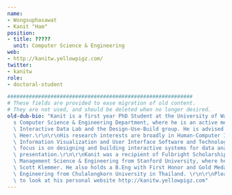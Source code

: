 ```yaml
---
name:
- Wongsuphasawat
- Kanit "Ham"
position:
- title: ?????
  unit: Computer Science & Engineering
web:
- http://kanitw.yellowpigz.com/
twitter:
- kanitw
role:
- doctoral-student

############################################################
# These fields are provided to ease migration of old content.
# They are not used, and should be deleted when no longer desired.
old-dub-bio: "Kanit is a first year PhD Student at the University of Washington\u2019\
  s Computer Science & Engineering Department, where he is an active member in the\
  \ Interactive Data Lab and the Design-Use-Build group. He is advised by Prof. Jeffrey\
  \ Heer.\r\n\r\nHis research interests are broadly in Human-Computer Interaction,\
  \ Information Visualization and User Interface Software and Technology. His research\
  \ focus is on designing and building interactive systems for data analysis and data\
  \ presentation.\r\n\r\nKanit was a recipient of Fulbright Scholarship and MS in\
  \ Management Science & Engineering from Stanford University, where he worked with\
  \ Scott Klemmer. He also holds a B.Eng with First Honor and Gold Medal in Computer\
  \ Engineering from Chulalongkorn University in Thailand. \r\n\r\nPlease feel free\
  \ to look at his personal website http://kanitw.yellowpigz.com"
---
```

